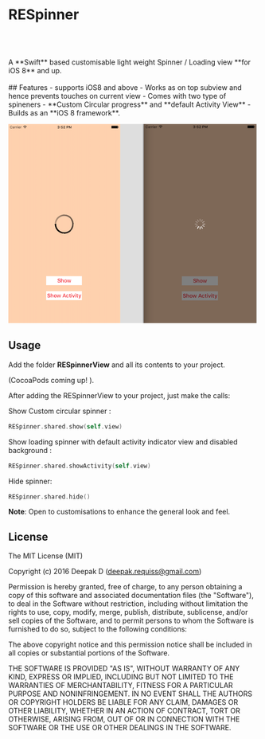 # RESpinner
<br />
<br />
<br />
A **Swift** based customisable light weight Spinner / Loading view **for iOS 8** and up.
<br />
<br />
## Features
- supports iOS8 and above
- Works as on top subview and hence prevents touches on current view
- Comes with two type of spineners  - **Custom Circular progress** and **default Activity View** 
- Builds as an **iOS 8 framework**.

![RESpinners.png](https://github.com/DpzAtMicRO/RESpinner/blob/master/Dumps/RESpinners.png)

## Usage

Add the folder  **RESpinnerView** and all its contents to your project.

(CocoaPods coming up! ).

After adding the RESpinnerView to your project, just make the calls: 

Show Custom circular spinner :
```swift
RESpinner.shared.show(self.view)
```

Show loading spinner with default activity indicator view and disabled background :
```swift
RESpinner.shared.showActivity(self.view)
```

Hide spinner:

```swift
RESpinner.shared.hide()
```

**Note**: Open to customisations to enhance the general look and feel.

## License

The MIT License (MIT)

Copyright (c) 2016 Deepak D (deepak.requiss@gmail.com)

Permission is hereby granted, free of charge, to any person obtaining a copy
of this software and associated documentation files (the "Software"), to deal
in the Software without restriction, including without limitation the rights
to use, copy, modify, merge, publish, distribute, sublicense, and/or sell
copies of the Software, and to permit persons to whom the Software is
furnished to do so, subject to the following conditions:

The above copyright notice and this permission notice shall be included in all
copies or substantial portions of the Software.

THE SOFTWARE IS PROVIDED "AS IS", WITHOUT WARRANTY OF ANY KIND, EXPRESS OR
IMPLIED, INCLUDING BUT NOT LIMITED TO THE WARRANTIES OF MERCHANTABILITY,
FITNESS FOR A PARTICULAR PURPOSE AND NONINFRINGEMENT. IN NO EVENT SHALL THE
AUTHORS OR COPYRIGHT HOLDERS BE LIABLE FOR ANY CLAIM, DAMAGES OR OTHER
LIABILITY, WHETHER IN AN ACTION OF CONTRACT, TORT OR OTHERWISE, ARISING FROM,
OUT OF OR IN CONNECTION WITH THE SOFTWARE OR THE USE OR OTHER DEALINGS IN THE
SOFTWARE.

